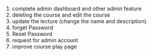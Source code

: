 1. complete admin dashboard and other admin feature  
2. deleting the course and edit the course
4. update the lecture (change the name and description) 
5. forget Password  
6. Reset Password  
7. request for admin account
8. improve course play page